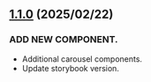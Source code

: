 ## [1.1.0](https://github.com/reiji1020/ccl-component-kit4svelte/compare/1.0.11...1.1.0) (2025/02/22)

### ADD NEW COMPONENT.

- Additional carousel components.
- Update storybook version.